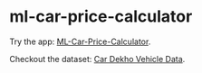 # ml-car-price-calculator


Try the app:  [ML-Car-Price-Calculator](https://ml-car-price-calculator.herokuapp.com/).


Checkout the dataset: [Car Dekho Vehicle Data](https://www.kaggle.com/nehalbirla/vehicle-dataset-from-cardekho?select=CAR+DETAILS+FROM+CAR+DEKHO.csv).

